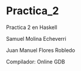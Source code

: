 # Practica_2
Practica 2 en Haskell 

Samuel Molina Echeverri   

Juan Manuel Flores Robledo

Compilador: Online GDB
